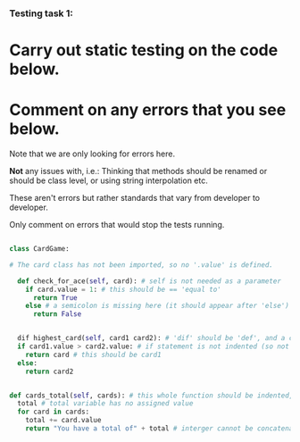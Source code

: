 ### Testing task 1:

# Carry out static testing on the code below.
# Comment on any errors that you see below.

Note that we are only looking for errors here.

**Not** any issues with, i.e.: 
Thinking that methods should be renamed or should be class level, or using string interpolation etc. 

These aren't errors but rather standards that vary from developer to developer. 

Only comment on errors that would stop the tests running.

```python

class CardGame:

# The card class has not been imported, so no '.value' is defined.

  def check_for_ace(self, card): # self is not needed as a parameter
    if card.value = 1: # this should be == 'equal to'
      return True
    else # a semicolon is missing here (it should appear after 'else')
      return False


  dif highest_card(self, card1 card2): # 'dif' should be 'def', and a comma is missing after 'card1' argument. Self is not needed as a parameter.
  if card1.value > card2.value: # if statement is not indented (so not in the function). '.value' is not defined if Card class is not imported.
    return card # this should be card1
  else:
    return card2


def cards_total(self, cards): # this whole function should be indented, so it is inside the CardGame class. Self is not needed as a parameter.
  total # total variable has no assigned value 
  for card in cards:
    total += card.value
    return "You have a total of" + total # interger cannot be concatenated with string. The variable should be interpolated into the string instead.
  
```
